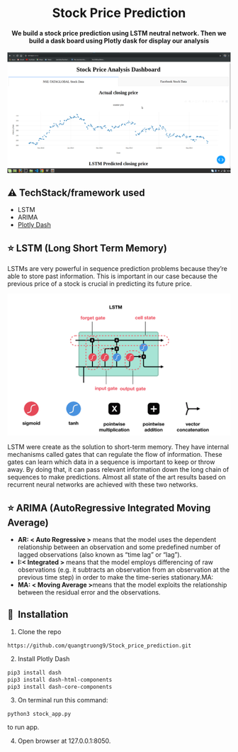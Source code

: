 <h1 align="center">Stock Price Prediction </h1>

<div align= "center">
  <h4>We build a stock price prediction using LSTM neutral network. Then we build a dask board using Plotly dask for display our analysis </h4>
</div>
<img src="https://github.com/quangtruong9/Stock_price_prediction/blob/master/readme_img/demo.gif"/>

## :warning: TechStack/framework used
- LSTM
- ARIMA
- [Plotly Dash](https://plotly.com/dash/)

## :star: LSTM (Long Short Term Memory)
LSTMs are very powerful in sequence prediction problems because they’re able to store past information. This is important in our case because the previous price of a stock is crucial in predicting its future price.

<img src="https://github.com/quangtruong9/Stock_price_prediction/blob/master/readme_img/lstm.png">

LSTM were create as the solution to short-term memory. They have internal mechanisms called gates that can regulate the flow of information. These gates can learn which data in a sequence is important to keep or throw away. By doing that, it can pass relevant information down the long chain of sequences to make predictions. Almost all state of the art results based on recurrent neural networks are achieved with these two networks.

## :star: ARIMA (AutoRegressive Integrated Moving Average)
<ul>
  <li> <strong>AR: < Auto Regressive ></strong> means that the model uses the dependent relationship between an observation and some predefined number of lagged observations (also known as “time lag” or “lag”).
 </li>
  <li> <strong>I:< Integrated ></strong> means that the model employs differencing of raw observations (e.g. it subtracts an observation from an observation at the previous time step) in order to make the time-series stationary.MA:
  </li>
  <li><strong>MA: < Moving Average ></strong>means that the model exploits the relationship between the residual error and the observations.</li>
</ul>

## 🚀&nbsp; Installation
1. Clone the repo
```
https://github.com/quangtruong9/Stock_price_prediction.git
```
2. Install Plotly Dash
```
pip3 install dash
pip3 install dash-html-components
pip3 install dash-core-components
```
3. On terminal run this command:
```
python3 stock_app.py
```
to run app.

4. Open browser at 127.0.0.1:8050.
